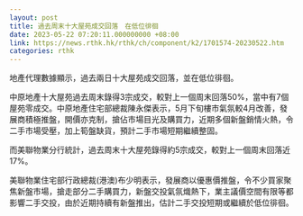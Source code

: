 ```yaml
---
layout: post
title: 過去周末十大屋苑成交回落　在低位徘徊
date: 2023-05-22 07:20:11.000000000 +08:00
link: https://news.rthk.hk/rthk/ch/component/k2/1701574-20230522.htm
categories: rthk
---
```


地產代理數據顯示，過去兩日十大屋苑成交回落，並在低位徘徊。

中原地產十大屋苑過去周末錄得3宗成交，較對上一個周末回落50%，當中有7個屋苑零成交。中原地產住宅部總裁陳永傑表示，5月下旬樓市氣氛較4月改善，發展商積極推盤，開價亦克制，搶佔市場目光及購買力，近期多個新盤銷情火熱，令二手市場受壓，加上筍盤缺貨，預計二手市場短期繼續整固。

而美聯物業分行統計，過去周末十大屋苑錄得約5宗成交，較對上一個周末回落近17%。

美聯物業住宅部行政總裁(港澳)布少明表示，發展商以優惠價推盤，令不少買家聚焦新盤市場，搶走部分二手購買力，新盤交投氣氛熾熱下，業主議價空間有限等都影響二手交投，由於近期持續有新盤推出，估計二手交投短期或繼續於低位徘徊。
